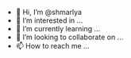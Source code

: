 - 👋 Hi, I’m @shmarlya
- 👀 I’m interested in ...
- 🌱 I’m currently learning ...
- 💞️ I’m looking to collaborate on ...
- 📫 How to reach me ...

<!---
shmarlya/shmarlya is a ✨ special ✨ repository because its `README.md` (this file) appears on your GitHub profile.
You can click the Preview link to take a look at your changes.
--->
